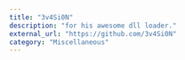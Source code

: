 ```yaml
---
title: "3v4Si0N"
description: "for his awesome dll loader."
external_url: "https://github.com/3v4Si0N"
category: "Miscellaneous"
---
```

